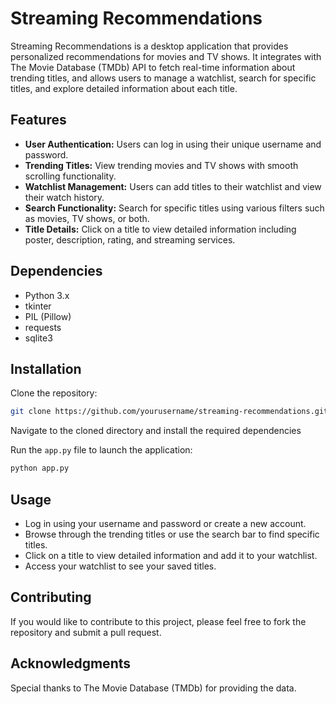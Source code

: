 # Streaming Recommendations

Streaming Recommendations is a desktop application that provides personalized recommendations for movies and TV shows. It integrates with The Movie Database (TMDb) API to fetch real-time information about trending titles, and allows users to manage a watchlist, search for specific titles, and explore detailed information about each title.

## Features

- **User Authentication:** Users can log in using their unique username and password.
- **Trending Titles:** View trending movies and TV shows with smooth scrolling functionality.
- **Watchlist Management:** Users can add titles to their watchlist and view their watch history.
- **Search Functionality:** Search for specific titles using various filters such as movies, TV shows, or both.
- **Title Details:** Click on a title to view detailed information including poster, description, rating, and streaming services.

## Dependencies

- Python 3.x
- tkinter
- PIL (Pillow)
- requests
- sqlite3

## Installation

Clone the repository:

```bash
git clone https://github.com/yourusername/streaming-recommendations.git
```

Navigate to the cloned directory and install the required dependencies

Run the `app.py` file to launch the application:

```bash
python app.py
```

## Usage

- Log in using your username and password or create a new account.
- Browse through the trending titles or use the search bar to find specific titles.
- Click on a title to view detailed information and add it to your watchlist.
- Access your watchlist to see your saved titles.

## Contributing

If you would like to contribute to this project, please feel free to fork the repository and submit a pull request.

## Acknowledgments

Special thanks to The Movie Database (TMDb) for providing the data.
